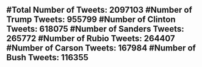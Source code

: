 #Total Number of Tweets: 2097103 
#Number of Trump Tweets: 955799
#Number of Clinton Tweets: 618075
#Number of Sanders Tweets: 265772
#Number of Rubio Tweets: 264407
#Number of Carson Tweets: 167984
#Number of Bush Tweets: 116355
---
